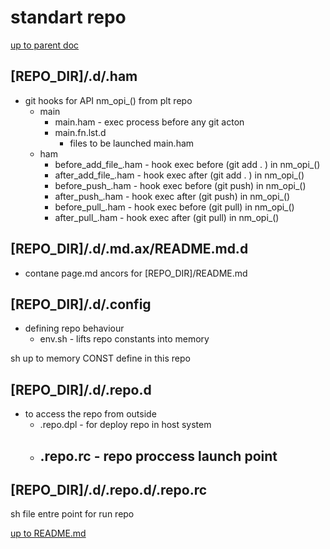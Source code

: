 # <embed> standart repo

[up to parent doc](../../../../README.md)

## [REPO_DIR]/.d/.ham
- git hooks for API nm_opi_() from plt repo
    - main 
        - main.ham - exec process before any git acton
        - main.fn.lst.d
            - files to be launched main.ham
    - ham 
        - before_add_file_.ham - hook exec before (git add . ) in nm_opi_()
        - after_add_file_.ham - hook exec after (git add . ) in nm_opi_()
        - before_push_.ham - hook exec before (git push) in nm_opi_()
        - after_push_.ham - hook exec after (git push) in nm_opi_()
        - before_pull_.ham - hook exec before (git pull) in nm_opi_()
        - after_pull_.ham - hook exec after (git pull) in nm_opi_()

## [REPO_DIR]/.d/.md.ax/README.md.d
- contane page.md ancors for [REPO_DIR]/README.md

## [REPO_DIR]/.d/.config
- defining repo behaviour
    - env.sh - lifts repo constants into memory

sh up to memory CONST define in this repo

## [REPO_DIR]/.d/.repo.d
- to access the repo from outside
    - .repo.dpl - for deploy repo in host system
    - .repo.rc - repo proccess launch point
        -  



## [REPO_DIR]/.d/.repo.d/.repo.rc

sh file entre point for run repo 

[up to README.md](../../../../README.md)
